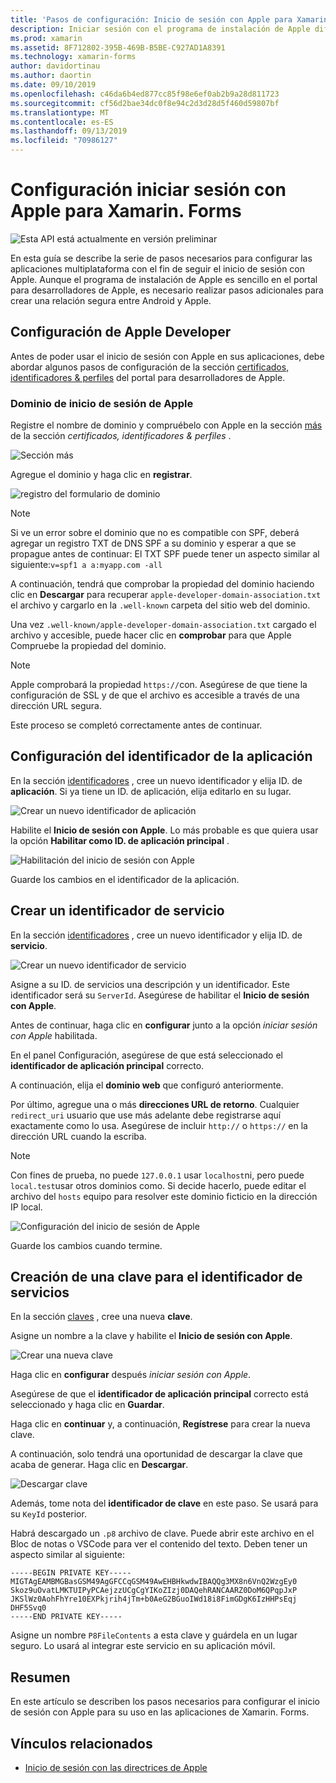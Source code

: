 ```yaml
---
title: 'Pasos de configuración: Inicio de sesión con Apple para Xamarin. Forms'
description: Iniciar sesión con el programa de instalación de Apple difiere en función de las distintas plataformas a las que se destina la aplicación móvil.
ms.prod: xamarin
ms.assetid: 8F712802-395B-469B-B5BE-C927AD1A8391
ms.technology: xamarin-forms
author: davidortinau
ms.author: daortin
ms.date: 09/10/2019
ms.openlocfilehash: c46da6b4ed877cc85f98e6ef0ab2b9a28d811723
ms.sourcegitcommit: cf56d2bae34dc0f8e94c2d3d28d5f460d59807bf
ms.translationtype: MT
ms.contentlocale: es-ES
ms.lasthandoff: 09/13/2019
ms.locfileid: "70986127"
---
```

# <a name="setup-sign-in-with-apple-for-xamarinforms"></a>Configuración iniciar sesión con Apple para Xamarin. Forms

![Esta API está actualmente en versión preliminar](~/media/shared/preview.png)

En esta guía se describe la serie de pasos necesarios para configurar las aplicaciones multiplataforma con el fin de seguir el inicio de sesión con Apple. Aunque el programa de instalación de Apple es sencillo en el portal para desarrolladores de Apple, es necesario realizar pasos adicionales para crear una relación segura entre Android y Apple. 

## <a name="apple-developer-setup"></a>Configuración de Apple Developer

Antes de poder usar el inicio de sesión con Apple en sus aplicaciones, debe abordar algunos pasos de configuración de la sección [certificados, identificadores & perfiles](https://developer.apple.com/account/resources/) del portal para desarrolladores de Apple.

### <a name="apple-sign-in-domain"></a>Dominio de inicio de sesión de Apple

Registre el nombre de dominio y compruébelo con Apple en la sección [más](https://developer.apple.com/account/resources/services/list) de la sección *certificados, identificadores & perfiles* .

![Sección más](sign-in-images/readme-signin-domain-configure.png)

Agregue el dominio y haga clic en **registrar**.

![registro del formulario de dominio](sign-in-images/readme-signin-domain-more.png)

> [!NOTE]
> Si ve un error sobre el dominio que no es compatible con SPF, deberá agregar un registro TXT de DNS SPF a su dominio y esperar a que se propague antes de continuar: El TXT SPF puede tener un aspecto similar al siguiente:`v=spf1 a a:myapp.com -all`

A continuación, tendrá que comprobar la propiedad del dominio haciendo clic en **Descargar** para recuperar `apple-developer-domain-association.txt` el archivo y cargarlo en la `.well-known` carpeta del sitio web del dominio.

Una vez `.well-known/apple-developer-domain-association.txt` cargado el archivo y accesible, puede hacer clic en **comprobar** para que Apple Compruebe la propiedad del dominio.

> [!NOTE]
> Apple comprobará la propiedad `https://`con. Asegúrese de que tiene la configuración de SSL y de que el archivo es accesible a través de una dirección URL segura.

Este proceso se completó correctamente antes de continuar.

## <a name="setup-your-app-id"></a>Configuración del identificador de la aplicación

En la sección [identificadores](https://developer.apple.com/account/resources/identifiers/list) , cree un nuevo identificador y elija ID. de **aplicación**. Si ya tiene un ID. de aplicación, elija editarlo en su lugar.

![Crear un nuevo identificador de aplicación](sign-in-images/readme-appid-create.png)

Habilite el **Inicio de sesión con Apple**. Lo más probable es que quiera usar la opción **Habilitar como ID. de aplicación principal** .

![Habilitación del inicio de sesión con Apple](sign-in-images/readme-appid-signin.png)

Guarde los cambios en el identificador de la aplicación.

## <a name="create-a-service-id"></a>Crear un identificador de servicio

En la sección [identificadores](https://developer.apple.com/account/resources/identifiers/list/serviceId) , cree un nuevo identificador y elija ID. de **servicio**.

![Crear un nuevo identificador de servicio](sign-in-images/readme-serviceid-create.png)

Asigne a su ID. de servicios una descripción y un identificador.  Este identificador será su `ServerId`.  Asegúrese de habilitar el **Inicio de sesión con Apple**.

Antes de continuar, haga clic en **configurar** junto a la opción _iniciar sesión con Apple_ habilitada.

En el panel Configuración, asegúrese de que está seleccionado el **identificador de aplicación principal** correcto.

A continuación, elija el **dominio web** que configuró anteriormente.

Por último, agregue una o más **direcciones URL de retorno**.  Cualquier `redirect_uri` usuario que use más adelante debe registrarse aquí exactamente como lo usa.  Asegúrese de incluir `http://` o `https://` en la dirección URL cuando la escriba.

> [!NOTE]
> Con fines de prueba, no puede `127.0.0.1` usar `localhost`ni, pero puede `local.test`usar otros dominios como.  Si decide hacerlo, puede editar el archivo del `hosts` equipo para resolver este dominio ficticio en la dirección IP local.

![Configuración del inicio de sesión de Apple](sign-in-images/readme-serviceid-configure.png)

Guarde los cambios cuando termine.

## <a name="create-a-key-for-your-services-id"></a>Creación de una clave para el identificador de servicios

En la sección [claves](https://developer.apple.com/account/resources/authkeys/list) , cree una nueva **clave**.

Asigne un nombre a la clave y habilite el **Inicio de sesión con Apple**.

![Crear una nueva clave](sign-in-images/readme-key-create.png)

Haga clic en **configurar** después _iniciar sesión con Apple_.

Asegúrese de que el **identificador de aplicación principal** correcto está seleccionado y haga clic en **Guardar**.

Haga clic en **continuar** y, a continuación, **Regístrese** para crear la nueva clave.

A continuación, solo tendrá una oportunidad de descargar la clave que acaba de generar.  Haga clic en **Descargar**.

![Descargar clave](sign-in-images/readme-key-download.png)

Además, tome nota del **identificador de clave** en este paso. Se usará para su `KeyId` posterior.

Habrá descargado un `.p8` archivo de clave.  Puede abrir este archivo en el Bloc de notas o VSCode para ver el contenido del texto.  Deben tener un aspecto similar al siguiente:

```
-----BEGIN PRIVATE KEY-----
MIGTAgEAMBMGBasGSM49AgGFCCqGSM49AwEHBHkwdwIBAQQg3MX8n6VnQ2WzgEy0
Skoz9uOvatLMKTUIPyPCAejzzUCgCgYIKoZIzj0DAQehRANCAARZ0DoM6QPqpJxP
JKSlWz0AohFhYre10EXPkjrih4jTm+b0AeG2BGuoIWd18i8FimGDgK6IzHHPsEqj
DHF5Svq0
-----END PRIVATE KEY-----
```

Asigne un nombre `P8FileContents` a esta clave y guárdela en un lugar seguro. Lo usará al integrar este servicio en su aplicación móvil.

## <a name="summary"></a>Resumen

En este artículo se describen los pasos necesarios para configurar el inicio de sesión con Apple para su uso en las aplicaciones de Xamarin. Forms.

## <a name="related-links"></a>Vínculos relacionados

- [Inicio de sesión con las directrices de Apple](https://developer.apple.com/design/human-interface-guidelines/sign-in-with-apple/overview/)
  